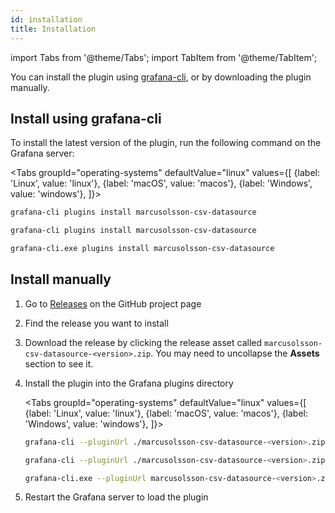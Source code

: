 ```yaml
---
id: installation
title: Installation
---
```


import Tabs from '@theme/Tabs';
import TabItem from '@theme/TabItem';

You can install the plugin using [grafana-cli](https://grafana.com/docs/grafana/latest/administration/cli/), or by downloading the plugin manually.

## Install using grafana-cli

To install the latest version of the plugin, run the following command on the Grafana server:

<Tabs
  groupId="operating-systems"
  defaultValue="linux"
  values={[
    {label: 'Linux', value: 'linux'},
    {label: 'macOS', value: 'macos'},
    {label: 'Windows', value: 'windows'},
  ]}>
  <TabItem value="linux">

```bash
grafana-cli plugins install marcusolsson-csv-datasource
```

  </TabItem>
  <TabItem value="macos">

```bash
grafana-cli plugins install marcusolsson-csv-datasource
```

  </TabItem>
  <TabItem value="windows">

```bash
grafana-cli.exe plugins install marcusolsson-csv-datasource
```

  </TabItem>
</Tabs>

## Install manually

1. Go to [Releases](https://github.com/andersonz1/grafana-csv-datasource/releases) on the GitHub project page
1. Find the release you want to install
1. Download the release by clicking the release asset called `marcusolsson-csv-datasource-<version>.zip`. You may need to uncollapse the **Assets** section to see it.
1. Install the plugin into the Grafana plugins directory

   <Tabs
     groupId="operating-systems"
     defaultValue="linux"
     values={[
       {label: 'Linux', value: 'linux'},
       {label: 'macOS', value: 'macos'},
       {label: 'Windows', value: 'windows'},
     ]}>
     <TabItem value="linux">

     ```bash
     grafana-cli --pluginUrl ./marcusolsson-csv-datasource-<version>.zip plugins install marcusolsson-csv-datasource
     ```

     </TabItem>
     <TabItem value="macos">

     ```bash
     grafana-cli --pluginUrl ./marcusolsson-csv-datasource-<version>.zip plugins install marcusolsson-csv-datasource
     ```

     </TabItem>
     <TabItem value="windows">

     ```bash
     grafana-cli.exe --pluginUrl marcusolsson-csv-datasource-<version>.zip plugins install marcusolsson-csv-datasource
     ```

     </TabItem>
   </Tabs>

1. Restart the Grafana server to load the plugin
